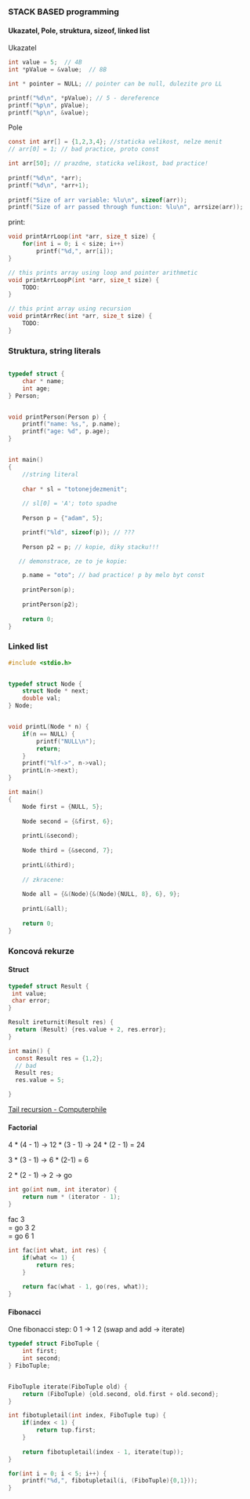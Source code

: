 ### STACK BASED programming
#### Ukazatel, Pole, struktura, sizeof, linked list

Ukazatel

```c
int value = 5;  // 4B
int *pValue = &value;  // 8B

int * pointer = NULL; // pointer can be null, dulezite pro LL

printf("%d\n", *pValue); // 5 - dereference
printf("%p\n", pValue);
printf("%p\n", &value); 
```

Pole

```c
const int arr[] = {1,2,3,4}; //staticka velikost, nelze menit
// arr[0] = 1; // bad practice, proto const

int arr[50]; // prazdne, staticka velikost, bad practice!
    
printf("%d\n", *arr);
printf("%d\n", *arr+1);
    
printf("Size of arr variable: %lu\n", sizeof(arr));
printf("Size of arr passed through function: %lu\n", arrsize(arr));
```

print:

```c
void printArrLoop(int *arr, size_t size) {
    for(int i = 0; i < size; i++)
        printf("%d,", arr[i]);
}

// this prints array using loop and pointer arithmetic
void printArrLoopP(int *arr, size_t size) {
    TODO:
}

// this print array using recursion
void printArrRec(int *arr, size_t size) {
    TODO:
}
```


### Struktura, string literals

```c

typedef struct {
    char * name;
    int age;
} Person;


void printPerson(Person p) {
    printf("name: %s,", p.name);
    printf("age: %d", p.age);
}


int main()
{
    //string literal
    
    char * sl = "totonejdezmenit";
    
    // sl[0] = 'A'; toto spadne
    
    Person p = {"adam", 5};

    printf("%ld", sizeof(p)); // ???
    
    Person p2 = p; // kopie, diky stacku!!!

   // demonstrace, ze to je kopie:

    p.name = "oto"; // bad practice! p by melo byt const
    
    printPerson(p);
    
    printPerson(p2);
    
    return 0;
}
```


### Linked list
```c
#include <stdio.h>


typedef struct Node {
    struct Node * next;
    double val;
} Node;


void printL(Node * n) {
    if(n == NULL) {
        printf("NULL\n");
        return;
    }
    printf("%lf->", n->val);
    printL(n->next);
}

int main()
{
    Node first = {NULL, 5};
    
    Node second = {&first, 6};
    
    printL(&second);
    
    Node third = {&second, 7};
    
    printL(&third);
    
    // zkracene:
    
    Node all = {&(Node){&(Node){NULL, 8}, 6}, 9};
    
    printL(&all);
    
    return 0;
}
```


### Koncová rekurze


#### Struct

```c
typedef struct Result {
 int value;
 char error;
}

Result ireturnit(Result res) {
  return (Result) {res.value + 2, res.error};
}

int main() {
  const Result res = {1,2};
  // bad
  Result res;
  res.value = 5;

}
```



[Tail recursion - Computerphile](https://youtu.be/_JtPhF8MshA?si=SQxuLJ5lCt8WNb1M)

#### Factorial

4 * (4 - 1) -> 12 * (3 - 1) -> 24 * (2 - 1) = 24

3 * (3 - 1) -> 6 * (2-1) = 6

2 * (2 - 1) -> 2 -> go

```c
int go(int num, int iterator) {
    return num * (iterator - 1);
}
```

fac 3 \
= go 3 2\
= go 6 1

```c
int fac(int what, int res) {
    if(what <= 1) {
        return res;
    }
    
    return fac(what - 1, go(res, what));
}
```

#### Fibonacci

One fibonacci step: 0 1 -> 1 2 (swap and add -> iterate)

```c
typedef struct FiboTuple {
    int first;
    int second;
} FiboTuple;


FiboTuple iterate(FiboTuple old) {
    return (FiboTuple) {old.second, old.first + old.second};
}

int fibotupletail(int index, FiboTuple tup) {
    if(index < 1) {
        return tup.first;
    }
    
    return fibotupletail(index - 1, iterate(tup));
}

for(int i = 0; i < 5; i++) {
    printf("%d,", fibotupletail(i, (FiboTuple){0,1}));    
}
```
